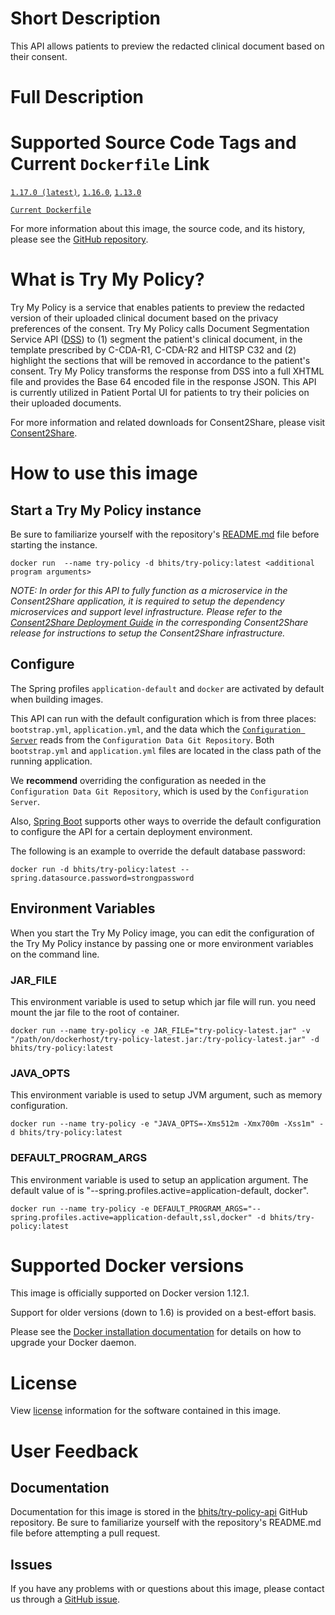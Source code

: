 # Short Description
This API allows patients to preview the redacted clinical document based on their consent.

# Full Description

# Supported Source Code Tags and Current `Dockerfile` Link

[`1.17.0 (latest)`](https://github.com/bhits/try-policy-api/releases/tag/1.17.0), [`1.16.0`](https://github.com/bhits/try-policy-api/releases/tag/1.16.0), [`1.13.0`](https://github.com/bhits/try-policy-api/releases/tag/1.13.0)

[`Current Dockerfile`](https://github.com/bhits/try-policy-api/blob/master/tryPolicy/src/main/docker/Dockerfile)

For more information about this image, the source code, and its history, please see the [GitHub repository](https://github.com/bhits/try-policy-api).

# What is Try My Policy?

Try My Policy is a service that enables patients to preview the redacted version of their uploaded clinical document based on the privacy preferences of the consent. Try My Policy calls Document Segmentation Service API ([DSS](https://github.com/bhits/dss-api)) to (1) segment the patient's clinical document, in the template prescribed by C-CDA-R1, C-CDA-R2 and HITSP C32 and (2) highlight the sections that will be removed in accordance to the patient's consent. Try My Policy transforms the response from DSS into a full XHTML file and provides the Base 64 encoded file in the response JSON. This API is currently utilized in Patient Portal UI for patients to try their policies on their uploaded documents.

For more information and related downloads for Consent2Share, please visit [Consent2Share](https://bhits.github.io/consent2share/).
# How to use this image


## Start a Try My Policy instance

Be sure to familiarize yourself with the repository's [README.md](https://github.com/bhits/try-policy-api) file before starting the instance.

`docker run  --name try-policy -d bhits/try-policy:latest <additional program arguments>`

*NOTE: In order for this API to fully function as a microservice in the Consent2Share application, it is required to setup the dependency microservices and support level infrastructure. Please refer to the [Consent2Share Deployment Guide](https://github.com/bhits/consent2share/releases) in the corresponding Consent2Share release for instructions to setup the Consent2Share infrastructure.*

## Configure

The Spring profiles `application-default` and `docker` are activated by default when building images.

This API can run with the default configuration which is from three places: `bootstrap.yml`, `application.yml`, and the data which the [`Configuration Server`](https://github.com/bhits/config-server) reads from the `Configuration Data Git Repository`. Both `bootstrap.yml` and `application.yml` files are located in the class path of the running application.

We **recommend** overriding the configuration as needed in the `Configuration Data Git Repository`, which is used by the `Configuration Server`.

Also, [Spring Boot](https://projects.spring.io/spring-boot/) supports other ways to override the default configuration to configure the API for a certain deployment environment. 

The following is an example to override the default database password:

`docker run -d bhits/try-policy:latest --spring.datasource.password=strongpassword`

## Environment Variables

When you start the Try My Policy image, you can edit the configuration of the Try My Policy instance by passing one or more environment variables on the command line. 

### JAR_FILE

This environment variable is used to setup which jar file will run. you need mount the jar file to the root of container.

`docker run --name try-policy -e JAR_FILE="try-policy-latest.jar" -v "/path/on/dockerhost/try-policy-latest.jar:/try-policy-latest.jar" -d bhits/try-policy:latest`

### JAVA_OPTS 

This environment variable is used to setup JVM argument, such as memory configuration.

`docker run --name try-policy -e "JAVA_OPTS=-Xms512m -Xmx700m -Xss1m" -d bhits/try-policy:latest`

### DEFAULT_PROGRAM_ARGS 

This environment variable is used to setup an application argument. The default value of is "--spring.profiles.active=application-default, docker".

`docker run --name try-policy -e DEFAULT_PROGRAM_ARGS="--spring.profiles.active=application-default,ssl,docker" -d bhits/try-policy:latest`

# Supported Docker versions

This image is officially supported on Docker version 1.12.1.

Support for older versions (down to 1.6) is provided on a best-effort basis.

Please see the [Docker installation documentation](https://docs.docker.com/engine/installation/) for details on how to upgrade your Docker daemon.

# License

View [license](https://github.com/bhits/try-policy-api/blob/master/LICENSE) information for the software contained in this image.

# User Feedback

## Documentation 

Documentation for this image is stored in the [bhits/try-policy-api](https://github.com/bhits/try-policy-api) GitHub repository. Be sure to familiarize yourself with the repository's README.md file before attempting a pull request.

## Issues

If you have any problems with or questions about this image, please contact us through a [GitHub issue](https://github.com/bhits/try-policy-api/issues).